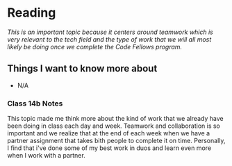 # Reading

*This is an important topic because it centers around teamwork which is very relevant to the tech field and the type of work that we will all most likely be doing once we complete the Code Fellows program.*

## Things I want to know more about

- N/A

### Class 14b Notes

This topic made me think more about the kind of work that we already have been doing in class each day and week. Teamwork and collaboration is so important and we realize that at the end of each week when we have a partner assignment that takes bith people to complete it on time. Personally, I find that i've done some of my best work in duos and learn even more when I work with a partner.
